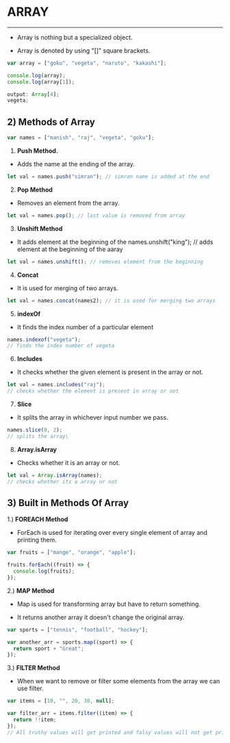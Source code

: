 # ARRAY

---

- Array is nothing but a specialized object.

- Array is denoted by using "[]" square brackets.

```javascript
var array = ["goku", "vegeta", "naruto", "kakashi"];

console.log(array);
console.log(array[1]);

output: Array[4];
vegeta;
```

## 2) Methods of Array

```javascript
var names = ["manish", "raj", "vegeta", "goku"];
```

1. **Push Method.**

- Adds the name at the ending of the array.

```javascript
let val = names.push("simran"); // simran name is added at the end
```

2. **Pop Method**

- Removes an element from the array.

```javascript
let val = names.pop(); // last value is removed from array
```

3. **Unshift Method**

- It adds element at the beginning of the
  names.unshift("king"); // adds element at the beginning of the aaray

```javascript
let val = names.unshift(); // removes element from the beginning
```

4. **Concat**

- It is used for merging of two arrays.

```javascript
let val = names.concat(names2); // it is used for merging two arrays
```

5. **indexOf**

- It finds the index number of a particular element

```javascript
names.indexof("vegeta");
// finds the index number of vegeta
```

6. **Includes**

- It checks whether the given element is present in the array or not.

```javascript
let val = names.includes("raj");
// checks whether the element is present in array or not
```

7. **Slice**

- It splits the array in whichever input number we pass.

```javascript
names.slice(0, 2);
// splits the array\
```

8. **Array.isArray**

- Checks whether it is an array or not.

```javascript
let val = Array.isArray(names);
// checks whether its a array or not
```

## 3) Built in Methods Of Array

1.) **FOREACH Method**

- ForEach is used for iterating over every single element of array and printing them.

```javascript
var fruits = ["mango", "orange", "apple"];

fruits.forEach((fruit) => {
  console.log(fruits);
});
```

2.) **MAP Method**

- Map is used for transforming array but have to return something.

- It returns another array it doesn't change the original array.

```javascript
var sports = ["tennis", "football", "hockey"];

var another_arr = sports.map((sport) => {
  return sport + "Great";
});
```

3.) **FILTER Method**

- When we want to remove or filter some elements from the array we can use filter.

```javascript
var items = [10, "", 20, 30, null];

var filter_arr = items.filter((item) => {
  return !!item;
});
// All truthy values will get printed and falsy values will not get printed.
```
